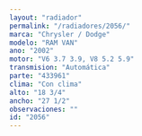 ```yaml
---
layout: "radiador"
permalink: "/radiadores/2056/"
marca: "Chrysler / Dodge"
modelo: "RAM VAN"
ano: "2002"
motor: "V6 3.7 3.9, V8 5.2 5.9"
transmision: "Automática"
parte: "433961"
clima: "Con clima"
alto: "18 3/4"
ancho: "27 1/2"
observaciones: ""
id: "2056"
---
```


